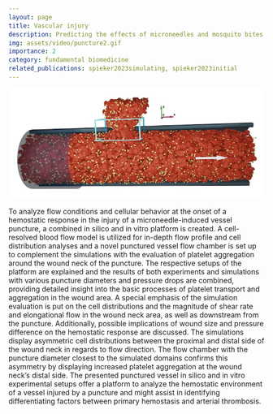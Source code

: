 ```yaml
---
layout: page
title: Vascular injury
description: Predicting the effects of microneedles and mosquito bites
img: assets/video/puncture2.gif
importance: 2
category: fundamental biomedicine
related_publications: spieker2023simulating, spieker2023initial
---
```


![Punctured vessel.](/assets/img/projects/puncture.jpg)

To analyze flow conditions and cellular behavior at the onset of a hemostatic response in the injury of a microneedle-induced vessel puncture, a combined in silico and in vitro platform is created. A cell-resolved blood flow model is utilized for in-depth flow profile and cell distribution analyses and a novel punctured vessel flow chamber is set up to complement the simulations with the evaluation of platelet aggregation around the wound neck of the puncture. The respective setups of the platform are explained and the results of both experiments and simulations with various puncture diameters and pressure drops are combined, providing detailed insight into the basic processes of platelet transport and aggregation in the wound area. A special emphasis of the simulation evaluation is put on the cell distributions and the magnitude of shear rate and elongational flow in the wound neck area, as well as downstream from the puncture. Additionally, possible implications of wound size and pressure difference on the hemostatic response are discussed. The simulations display asymmetric cell distributions between the proximal and distal side of the wound neck in regards to flow direction. The flow chamber with the puncture diameter closest to the simulated domains confirms this asymmetry by displaying increased platelet aggregation at the wound neck’s distal side. The presented punctured vessel in silico and in vitro experimental setups offer a platform to analyze the hemostatic environment of a vessel injured by a puncture and might assist in identifying differentiating factors between primary hemostasis and arterial thrombosis.